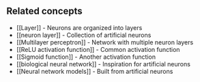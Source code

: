 

## Related concepts

- [[Layer]] - Neurons are organized into layers
- [[neuron layer]] - Collection of artificial neurons
- [[Multilayer perceptron]] - Network with multiple neuron layers
- [[ReLU activation function]] - Common activation function
- [[Sigmoid function]] - Another activation function
- [[biological neural network]] - Inspiration for artificial neurons
- [[Neural network models]] - Built from artificial neurons
